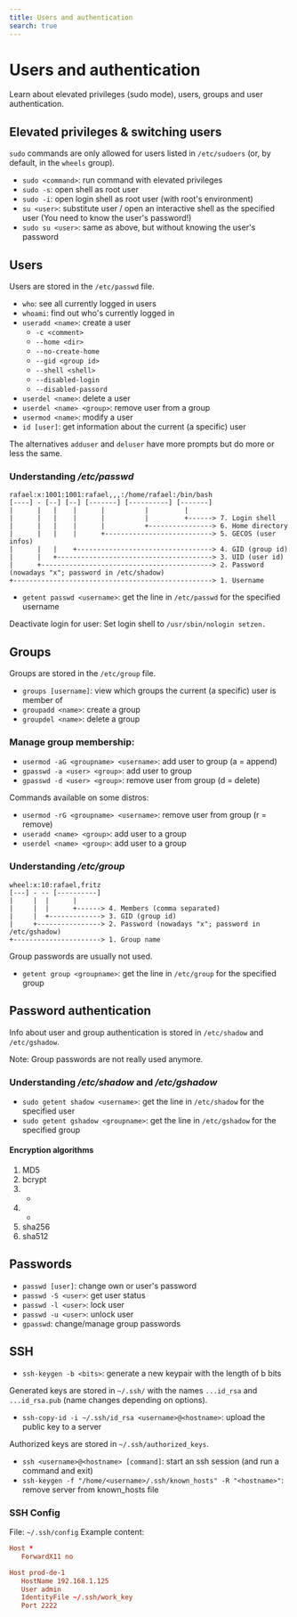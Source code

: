 ```yaml
---
title: Users and authentication
search: true
---
```


# Users and authentication

Learn about elevated privileges (sudo mode), users, groups and user authentication.

## Elevated privileges & switching users

`sudo` commands are only allowed for users listed in `/etc/sudoers` (or, by default, in the `wheels` group).

- `sudo <command>`: run command with elevated privileges
- `sudo -s`: open shell as root user
- `sudo -i`: open login shell as root user (with root's environment)
- `su <user>`: substitute user / open an interactive shell as the specified user (You need to know the user's password!)
- `sudo su <user>`: same as above, but without knowing the user's password

## Users

Users are stored in the `/etc/passwd` file.

- `who`: see all currently logged in users
- `whoami`: find out who's currently logged in
- `useradd <name>`: create a user
  - `-c <comment>`
  - `--home <dir>`
  - `--no-create-home`
  - `--gid <group id>`
  - `--shell <shell>`
  - `--disabled-login`
  - `--disabled-passord`
- `userdel <name>`: delete a user
- `userdel <name> <group>`: remove user from a group
- `usermod <name>`: modify a user
- `id [user]`: get information about the current (a specific) user

The alternatives `adduser` and `deluser` have more prompts but do more or less the same.

### Understanding _/etc/passwd_

```
rafael:x:1001:1001:rafael,,,:/home/rafael:/bin/bash
[----] - [--] [--] [-------] [----------] [-------]
|      |   |    |      |          |         |
|      |   |    |      |          |         +------> 7. Login shell
|      |   |    |      |          +----------------> 6. Home directory
|      |   |    |      +---------------------------> 5. GECOS (user infos)
|      |   |    +----------------------------------> 4. GID (group id)
|      |   +---------------------------------------> 3. UID (user id)
|      +-------------------------------------------> 2. Password (nowadays "x"; password in /etc/shadow)
+--------------------------------------------------> 1. Username
```

- `getent passwd <username>`: get the line in `/etc/passwd` for the specified username

Deactivate login for user: Set login shell to `/usr/sbin/nologin setzen.`

## Groups

Groups are stored in the `/etc/group` file.

- `groups [username]`: view which groups the current (a specific) user is member of
- `groupadd <name>`: create a group
- `groupdel <name>`: delete a group

### Manage group membership:

- `usermod -aG <groupname> <username>`: add user to group (a = append)
- `gpasswd -a <user> <group>`: add user to group
- `gpasswd -d <user> <group>`: remove user from group (d = delete)

Commands available on some distros:
- `usermod -rG <groupname> <username>`: remove user from group (r = remove)
- `useradd <name> <group>`: add user to a group
- `userdel <name> <group>`: add user to a group

### Understanding _/etc/group_

```
wheel:x:10:rafael,fritz
[---] - -- [----------]
|     |  |      |
|     |  |      +------> 4. Members (comma separated)
|     |  +-------------> 3. GID (group id)
|     +----------------> 2. Password (nowadays "x"; password in /etc/gshadow)
+----------------------> 1. Group name
```

Group passwords are usually not used.

- `getent group <groupname>`: get the line in `/etc/group` for the specified group

## Password authentication

Info about user and group authentication is stored in `/etc/shadow` and `/etc/gshadow`.

Note: Group passwords are not really used anymore.

### Understanding _/etc/shadow_ and _/etc/gshadow_

- `sudo getent shadow <username>`: get the line in `/etc/shadow` for the specified user
- `sudo getent gshadow <groupname>`: get the line in `/etc/gshadow` for the specified group

#### Encryption algorithms

1. MD5
2. bcrypt
3. -
4. -
5. sha256
6. sha512

## Passwords

- `passwd [user]`: change own or user's password
- `passwd -S <user>`: get user status
- `passwd -l <user>`: lock user
- `passwd -u <user>`: unlock user
- `gpasswd`: change/manage group passwords

## SSH

- `ssh-keygen -b <bits>`: generate a new keypair with the length of b bits

Generated keys are stored in `~/.ssh/` with the names `...id_rsa` and `...id_rsa.pub` (name changes depending on options).

- `ssh-copy-id -i ~/.ssh/id_rsa <username>@<hostname>`: upload the public key to a server

Authorized keys are stored in `~/.ssh/authorized_keys`.

- `ssh <username>@<hostname> [command]`: start an ssh session (and run a command and exit)
- `ssh-keygen -f "/home/<username>/.ssh/known_hosts" -R "<hostname>"`: remove server from known_hosts file

### SSH Config

File: `~/.ssh/config`
Example content:

```conf
Host *
   ForwardX11 no

Host prod-de-1
   HostName 192.168.1.125
   User admin
   IdentityFile ~/.ssh/work_key
   Port 2222
```
